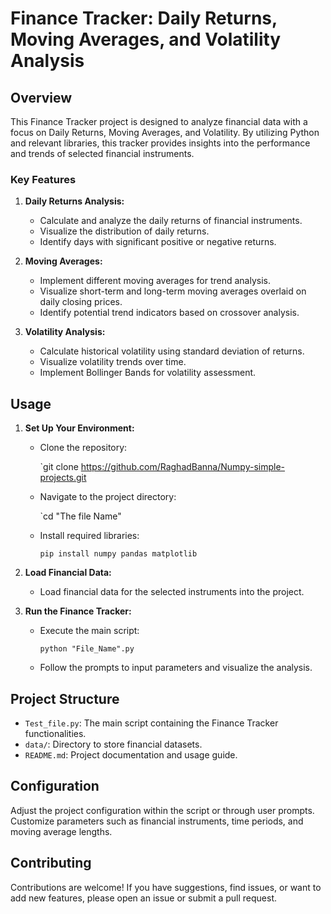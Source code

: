 

# Finance Tracker: Daily Returns, Moving Averages, and Volatility Analysis

## Overview

This Finance Tracker project is designed to analyze financial data with a focus on Daily Returns, Moving Averages, and Volatility. By utilizing Python and relevant libraries, this tracker provides insights into the performance and trends of selected financial instruments.

### Key Features

1. **Daily Returns Analysis:**
    
    - Calculate and analyze the daily returns of financial instruments.
    - Visualize the distribution of daily returns.
    - Identify days with significant positive or negative returns.
2. **Moving Averages:**
    
    - Implement different moving averages for trend analysis.
    - Visualize short-term and long-term moving averages overlaid on daily closing prices.
    - Identify potential trend indicators based on crossover analysis.
3. **Volatility Analysis:**
    
    - Calculate historical volatility using standard deviation of returns.
    - Visualize volatility trends over time.
    - Implement Bollinger Bands for volatility assessment.

## Usage

1. **Set Up Your Environment:**
    
    - Clone the repository:
        
        
        
        `git clone https://github.com/RaghadBanna/Numpy-simple-projects.git
        
    - Navigate to the project directory:
        
        
        
        `cd "The file Name" 
        
    - Install required libraries:
        
        
        
        `pip install numpy pandas matplotlib`
        
2. **Load Financial Data:**
    
    - Load financial data for the selected instruments into the project.
3. **Run the Finance Tracker:**
    
    - Execute the main script:
        
        
        
        `python "File_Name".py`
        
    - Follow the prompts to input parameters and visualize the analysis.
        

## Project Structure

- `Test_file.py`: The main script containing the Finance Tracker functionalities.
- `data/`: Directory to store financial datasets.
- `README.md`: Project documentation and usage guide.

## Configuration

Adjust the project configuration within the script or through user prompts. Customize parameters such as financial instruments, time periods, and moving average lengths.

## Contributing

Contributions are welcome! If you have suggestions, find issues, or want to add new features, please open an issue or submit a pull request.
